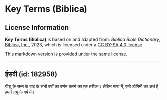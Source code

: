 # Key Terms (Biblica)

## License Information

**Key Terms (Biblica)** is based on and adapted from: _Biblica Bible Dictionary_, [Biblica, Inc.](https://www.biblica.com/), 2023, which is licensed under a [CC BY-SA 4.0 license](https://creativecommons.org/licenses/by-sa/4.0/legalcode.en).

This markdown version is provided under the same license.



--------------------------------

## ईसवी (id: 182958)

यीशु के जन्म के बाद के सभी वर्षों का वर्णन करने का एक तरीका। लैटिन भाषा में, एनो डोमिनी का अर्थ है हमारे प्रभु के वर्ष में।


